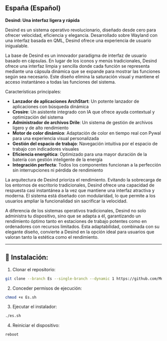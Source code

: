 ## España (Español)

**Desind: Una interfaz ligera y rápida**

Desind es un sistema operativo revolucionario, diseñado desde cero para ofrecer velocidad, eficiencia y elegancia. Desarrollado sobre Wayland con una interfaz basada en QML, Desind ofrece una experiencia de usuario inigualable.

La base de Desind es un innovador paradigma de interfaz de usuario basado en cápsulas. En lugar de los iconos y menús tradicionales, Desind ofrece una interfaz limpia y sencilla donde cada función se representa mediante una cápsula dinámica que se expande para mostrar las funciones según sea necesario. Este diseño elimina la saturación visual y mantiene el acceso instantáneo a todas las funciones del sistema.

Características principales:

- **Lanzador de aplicaciones ArchStart**: Un potente lanzador de aplicaciones con búsqueda dinámica
- **Crosire**: Un asistente integrado con IA que ofrece ayuda contextual y optimización del sistema
- **Administrador de archivos Drile**: Un sistema de gestión de archivos ligero y de alto rendimiento
- **Motor de color dinámico**: Adaptación de color en tiempo real con Pywal para una experiencia visual personalizada
- **Gestión del espacio de trabajo**: Navegación intuitiva por el espacio de trabajo con indicadores visuales
- **Eficiencia energética**: Optimizado para una mayor duración de la batería con gestión inteligente de la energía
- **Integración perfecta**: Todos los componentes funcionan a la perfección sin interrupciones ni pérdida de rendimiento

La arquitectura de Desind prioriza el rendimiento. Evitando la sobrecarga de los entornos de escritorio tradicionales, Desind ofrece una capacidad de respuesta casi instantánea a la vez que mantiene una interfaz atractiva y moderna. El sistema está diseñado con modularidad, lo que permite a los usuarios ampliar la funcionalidad sin sacrificar la velocidad.

A diferencia de los sistemas operativos tradicionales, Desind no solo administra tu dispositivo, sino que se adapta a él, garantizando un rendimiento óptimo tanto en estaciones de trabajo potentes como en ordenadores con recursos limitados. Esta adaptabilidad, combinada con su elegante diseño, convierte a Desind en la opción ideal para usuarios que valoran tanto la estética como el rendimiento.

---

## 🔹 Instalación:

1. Clonar el repositorio:
```bash
git clone --branch Es --single-branch --dynamic 1 https://github.com/MdX07r/Desind.git
```
2. Conceder permisos de ejecución:
```bash
chmod +x Es.sh
```
3. Ejecutar el instalador:
```bash
./es.sh
```
4. Reiniciar el dispositivo:
```bash
reboot
```
